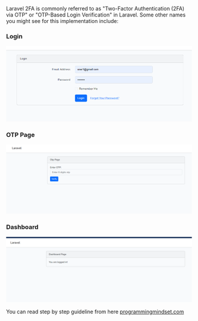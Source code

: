 Laravel 2FA is commonly referred to as "Two-Factor Authentication (2FA) via OTP" or "OTP-Based Login Verification" in Laravel. Some other names you might see for this implementation include:
### Login
<img src="https://raw.githubusercontent.com/Programming-Mindset/laravel12-2fa-login/refs/heads/master/images/login.png" >

<br>

### OTP Page
<img src="https://raw.githubusercontent.com/Programming-Mindset/laravel12-2fa-login/refs/heads/master/images/otp-page.png" >

<br>


### Dashboard
<img src="https://raw.githubusercontent.com/Programming-Mindset/laravel12-2fa-login/refs/heads/master/images/laravel%2012%20dashboard.png" >

<br>

You can read  step by step guideline from here [programmingmindset.com](https://www.programmingmindset.com/post/laravel-12-two-factor-authentication-2fa-with-otp-login-verification)
